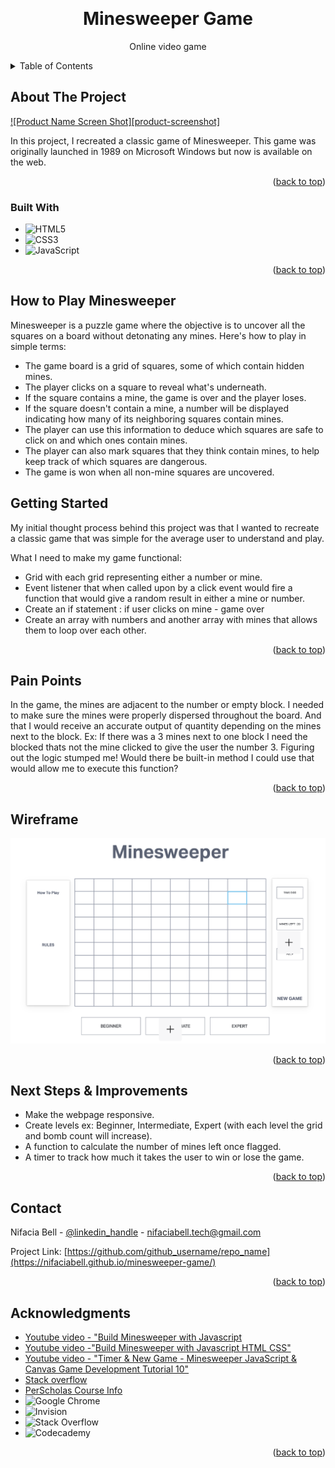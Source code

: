 <a name="readme-top"></a>

<!-- PROJECT LOGO -->
<br />
<div align="center">
  <a href="https://d2t1xqejof9utc.cloudfront.net/screenshots/pics/ca7a03048ed3806fe5a12e3fdfb24876/large.jpg">
  </a>

<h1 align="center">Minesweeper Game</h1>

  <p align="center">
    Online video game
  </p>
</div>



<!-- TABLE OF CONTENTS -->
<details>
  <summary>Table of Contents</summary>
  <ol>
    <li>
      <a href="#about-the-project">About The Project</a>
      <ul>
        <li><a href="#built-with">Built With</a></li>
      </ul>
    </li>
    <li>
      <a href="#getting-started">Getting Started</a>
      <ul>
        <li><a href="#prerequisites">Prerequisites</a></li>
        <li><a href="#installation">Installation</a></li>
      </ul>
    </li>
    <li><a href="#usage">Usage</a></li>
    <li><a href="#roadmap">Roadmap</a></li>
    <li><a href="#contributing">Contributing</a></li>
    <li><a href="#license">License</a></li>
    <li><a href="#contact">Contact</a></li>
    <li><a href="#acknowledgments">Acknowledgments</a></li>
  </ol>
</details>



<!-- ABOUT THE PROJECT -->
## About The Project

[![Product Name Screen Shot][product-screenshot]](https://example.com)

In this project, I recreated a classic game of Minesweeper. This game was originally launched in 1989 on Microsoft Windows but now is available on the web. 

<p align="right">(<a href="#readme-top">back to top</a>)</p>



### Built With


* ![HTML5](https://img.shields.io/badge/html5-%23E34F26.svg?style=for-the-badge&logo=html5&logoColor=white)
* ![CSS3](https://img.shields.io/badge/css3-%231572B6.svg?style=for-the-badge&logo=css3&logoColor=white)
* ![JavaScript](https://img.shields.io/badge/javascript-%23323330.svg?style=for-the-badge&logo=javascript&logoColor=%23F7DF1E)


<p align="right">(<a href="#readme-top">back to top</a>)</p>



<!-- GETTING STARTED -->
## How to Play Minesweeper

Minesweeper is a puzzle game where the objective is to uncover all the squares on a board without detonating any mines. Here's how to play in simple terms:
* The game board is a grid of squares, some of which contain hidden mines.
* The player clicks on a square to reveal what's underneath.
* If the square contains a mine, the game is over and the player loses.
* If the square doesn't contain a mine, a number will be displayed indicating how many of its neighboring squares contain mines.
* The player can use this information to deduce which squares are safe to click on and which ones contain mines.
* The player can also mark squares that they think contain mines, to help keep track of which squares are dangerous.
* The game is won when all non-mine squares are uncovered.




## Getting Started

My initial thought process behind this project was that I wanted to recreate a classic game that was simple for the average user to understand and play.

What I need to make my game functional:
* Grid with each grid representing either a number or mine. 
* Event listener that when called upon by a click event would fire a function that would give a random result in either a mine or number. 
* Create an if statement : if user clicks on mine - game over
* Create an array with numbers and another array with mines that allows them to loop over each other. 


<p align="right">(<a href="#readme-top">back to top</a>)</p>



<!-- Challenges/Pain Points -->
## Pain Points

In the game, the mines are adjacent to the number or empty block. I needed to make sure the mines were properly dispersed throughout the board. And that I would receive an accurate output of quantity depending on the mines next to the block.
Ex: If there was a 3 mines next to one block I need the blocked thats not the mine clicked to give the user the number 3.
Figuring out the logic stumped me! 
Would there be built-in method I could use that would allow me to execute this function? 


<p align="right">(<a href="#readme-top">back to top</a>)</p>



<!-- Wireframe -->
## Wireframe

![Wireframe img](Screen%20Shot%202023-02-24%20at%202.14.47%20PM.png)


<p align="right">(<a href="#readme-top">back to top</a>)</p>



<!-- Next Steps -->
## Next Steps & Improvements

* Make the webpage responsive.
* Create levels ex: Beginner, Intermediate, Expert (with each level the grid and bomb count will increase).
* A function to calculate the number of mines left once flagged.
* A timer to track how much it takes the user to win or lose the game.



<p align="right">(<a href="#readme-top">back to top</a>)</p>



<!-- CONTACT -->
## Contact

Nifacia Bell - [@linkedin_handle](https://www.linkedin.com/in/nifacia-bell-4b06361a9/) - nifaciabell.tech@gmail.com

Project Link: [https://github.com/github_username/repo_name](https://nifaciabell.github.io/minesweeper-game/)

<p align="right">(<a href="#readme-top">back to top</a>)</p>



<!-- ACKNOWLEDGMENTS -->
## Acknowledgments

* [Youtube video - "Build Minesweeper with Javascript](https://www.youtube.com/watch?v=W0No1JDc6vE)
* [Youtube video -"Build Minesweeper with Javascript HTML CSS"](https://www.youtube.com/watch?v=AfhfAxKFP-s)
* [Youtube video - "Timer & New Game - Minesweeper JavaScript & Canvas Game Development Tutorial 10"](https://www.youtube.com/watch?v=17hqEIWuJ0A)
* [Stack overflow](https://stackoverflow.com/questions/28744682/the-best-way-to-reset-your-javascript-game-after-gameover-and-how)
* [PerScholas Course Info]()
* ![Google Chrome](https://img.shields.io/badge/Google%20Chrome-4285F4?style=for-the-badge&logo=GoogleChrome&logoColor=white)
* ![Invision](https://img.shields.io/badge/invision-FF3366?style=for-the-badge&logo=invision&logoColor=white)
* ![Stack Overflow](https://img.shields.io/badge/-Stackoverflow-FE7A16?style=for-the-badge&logo=stack-overflow&logoColor=white)
* ![Codecademy](https://img.shields.io/badge/Codecademy-FFF0E5?style=for-the-badge&logo=codecademy&logoColor=1F243A)

<p align="right">(<a href="#readme-top">back to top</a>)</p>

